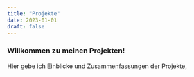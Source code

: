 ```yaml
---
title: "Projekte"
date: 2023-01-01
draft: false
---
```


### Willkommen zu meinen Projekten!
Hier gebe ich Einblicke und Zusammenfassungen der Projekte,